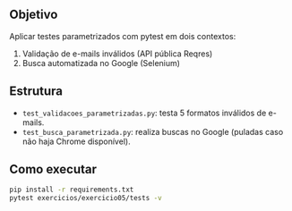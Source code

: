 ## Objetivo
Aplicar testes parametrizados com pytest em dois contextos:
1. Validação de e-mails inválidos (API pública Reqres)
2. Busca automatizada no Google (Selenium)

## Estrutura
- `test_validacoes_parametrizadas.py`: testa 5 formatos inválidos de e-mails.
- `test_busca_parametrizada.py`: realiza buscas no Google (puladas caso não haja Chrome disponível).

## Como executar
```bash
pip install -r requirements.txt
pytest exercicios/exercicio05/tests -v